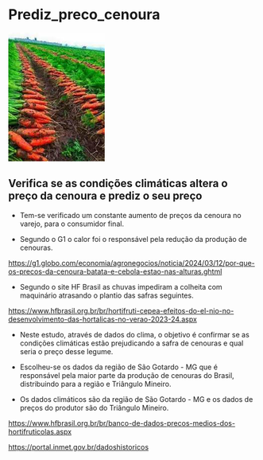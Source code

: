 # Prediz_preco_cenoura

![Imagem de Cenoura](https://github.com/jairobernardesjunior/Prediz_preco_cenoura/blob/main/cenoura.jpg)
 
## Verifica se as condições climáticas altera o preço da cenoura e prediz o seu preço

- Tem-se verificado um constante aumento de preços da cenoura no varejo, para o consumidor final.

- Segundo o G1 o calor foi o responsável pela redução da produção de cenouras.

https://g1.globo.com/economia/agronegocios/noticia/2024/03/12/por-que-os-precos-da-cenoura-batata-e-cebola-estao-nas-alturas.ghtml

- Segundo o site HF Brasil as chuvas impediram a colheita com maquinário atrasando o plantio das safras seguintes.

https://www.hfbrasil.org.br/br/hortifruti-cepea-efeitos-do-el-nio-no-desenvolvimento-das-hortalicas-no-verao-2023-24.aspx 

- Neste estudo, através de dados do clima, o objetivo é confirmar se as condições climáticas estão prejudicando
a safra de cenouras e qual seria o preço desse legume.

- Escolheu-se os dados da região de São Gotardo - MG que é responsável pela maior parte da produção de cenouras
do Brasil, distribuindo para a região e Triângulo Mineiro.

- Os dados climáticos são da região de São Gotardo - MG e os dados de preços do produtor são do Triângulo Mineiro.

https://www.hfbrasil.org.br/br/banco-de-dados-precos-medios-dos-hortifruticolas.aspx

https://portal.inmet.gov.br/dadoshistoricos
